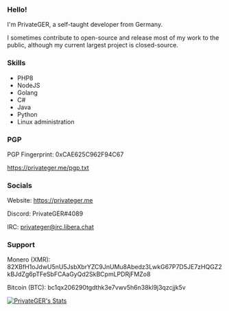 ### Hello!

I'm PrivateGER, a self-taught developer from Germany.

I sometimes contribute to open-source and release most of my work to the public, although my current largest project is closed-source.

### Skills
- PHP8
- NodeJS
- Golang
- C#
- Java
- Python
- Linux administration

### PGP
PGP Fingerprint: 0xCAE625C962F94C67

https://privateger.me/pgp.txt

### Socials
Website: https://privateger.me

Discord: PrivateGER#4089

IRC: privateger@irc.libera.chat

### Support
Monero (XMR): 82XBfH1oJdwU5nU5JsbXbrYZC9JnUMu8Abedz3LwkG67P7D5JE7zHQGZ2kBJdZg6pTFeSbFCAaGyQd2SkBCpmLPDRjFMZo8

Bitcoin (BTC): bc1qx206290tgdthk3e7vwv5h6n38kl9j3qzcjjk5v



[![PrivateGER's Stats](https://github-readme-stats.vercel.app/api?username=PrivateGER)](https://github.com/anuraghazra/github-readme-stats)
